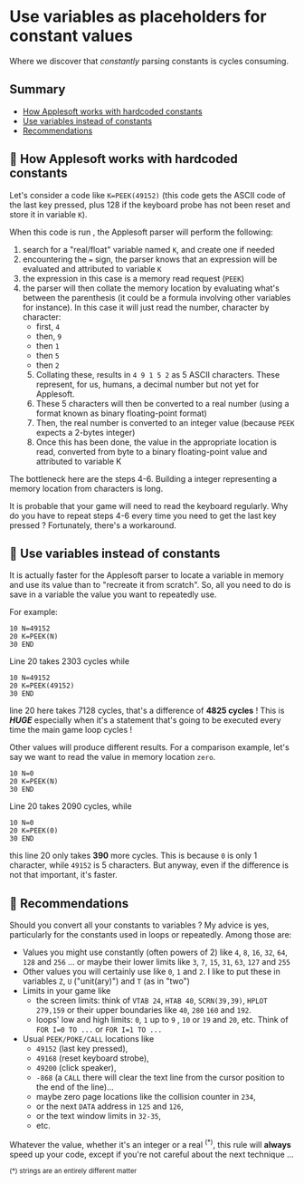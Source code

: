 # Use variables as placeholders for constant values
Where we discover that *constantly* parsing constants is cycles consuming.
## Summary
- [How Applesoft works with hardcoded constants](#-how-applesoft-works-with-hardcoded-constants)
- [Use variables instead of constants](#-use-variables-instead-of-constants)
- [Recommendations](#-recommendations)

## 🍎 How Applesoft works with hardcoded constants

Let's consider a code like ``K=PEEK(49152)`` (this code gets the ASCII code of the last key pressed, plus 128 if the keyboard probe has not been reset and store it in variable ``K``).

When this code is run , the Applesoft parser will perform the following:

1. search for a "real/float" variable named ``K``, and create one if needed
2. encountering the ``=`` sign, the parser knows that an expression will be evaluated and attributed to variable ``K``
3. the expression in this case is a memory read request (``PEEK``)
4. the parser will then collate the memory location by evaluating what's between the parenthesis (it could be a formula involving other variables for instance). In this case it will just read the number, character by character:
   * first, ``4``
   * then, ``9``
   * then ``1``
   * then ``5``
   * then ``2``
   5. Collating these, results in ``4 9 1 5 2`` as 5 ASCII characters. These represent, for us, humans, a decimal number but not yet for Applesoft.
   6. These 5 characters will then be converted to a real number (using a format known as binary floating-point format)
   7. Then, the real number is converted to an integer value (because ``PEEK`` expects a 2-bytes integer)
   8. Once this has been done, the value in the appropriate location is read, converted from byte to a binary floating-point value and attributed to variable K

The bottleneck here are the steps 4-6. Building a integer representing a memory location from characters is long.

It is probable that your game will need to read the keyboard regularly. Why do you have to repeat steps 4-6 every time you need to get the last key pressed ? Fortunately, there's a workaround.

## 🍎 Use variables instead of constants

It is actually faster for the Applesoft parser to locate a variable in memory and use its value than to "recreate it from scratch". So, all you need to do is save in a variable the value you want to repeatedly use.

For example:

```basic
10 N=49152
20 K=PEEK(N)
30 END
```

Line 20 takes 2303 cycles while

```basic
10 N=49152
20 K=PEEK(49152)
30 END
```

line 20 here takes 7128 cycles, that's a difference of **4825 cycles** ! This is ***HUGE*** especially when it's a statement that's going to be executed every time the main game loop cycles !

Other values will produce different results. For a comparison example, let's say we want to read the value in memory location ``zero``.

```basic
10 N=0
20 K=PEEK(N)
30 END
```

Line 20 takes 2090 cycles, while

```basic
10 N=0
20 K=PEEK(0)
30 END
```

this line 20 only takes **390** more cycles. This is because ``0`` is only 1 character, while ``49152`` is 5 characters. But anyway, even if the difference is not that important, it's faster.

## 🍎 Recommendations

Should you convert all your constants to variables ? My advice is yes, particularly for the constants used in loops or repeatedly. Among those are:

* Values you might use constantly (often powers of 2) like ``4``, ``8``, ``16``, ``32``, ``64``, ``128`` and ``256`` ... or maybe their lower limits like ``3``, ``7``, ``15``, ``31``, ``63``, ``127`` and ``255``
* Other values you will certainly use like ``0``, ``1`` and ``2``. I like to put these in variables ``Z``, ``U`` ("unit(ary)") and ``T`` (as in "two")
* Limits in your game like
  * the screen limits: think of ``VTAB 24``, ``HTAB 40``, ``SCRN(39,39)``, ``HPLOT 279,159`` or their upper boundaries like ``40``, ``280`` ``160`` and ``192``.
  * loops' low and high limits: ``0``, ``1`` up to ``9`` , ``10`` or ``19`` and ``20``, etc. Think of ``FOR I=0 TO ...`` or ``FOR I=1 TO ...``
* Usual ``PEEK/POKE/CALL`` locations like 
  * ``49152`` (last key pressed), 
  * ``49168`` (reset keyboard strobe), 
  * ``49200`` (click speaker), 
  * ``-868`` (a ``CALL`` there will clear the text line from the cursor position to the end of the line)...
  * maybe zero page locations like the collision counter in ``234``, 
  * or the next ``DATA`` address in ``125`` and ``126``, 
  * or the text window limits in ``32-35``, 
  * etc.

Whatever the value, whether it's an integer or a real <sup>(*)</sup>, this rule will **always** speed up your code, except if you're not careful about the next technique ...

<sup>(*) strings are an entirely different matter</sup>

